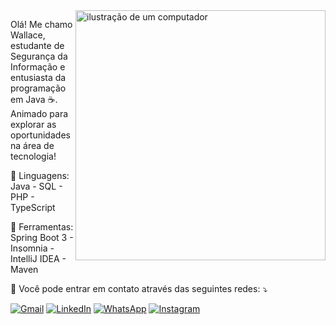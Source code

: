 <img src="https://raw.githubusercontent.com/MicaelliMedeiros/micaellimedeiros/master/image/computer-illustration.png" alt="ilustração de um computador" min-width="400px" max-width="400px" width="400px" align="right">

<p align="left"> 
 Olá! Me chamo Wallace, estudante de Segurança da Informação e entusiasta da programação em Java ☕️. Animado para explorar as oportunidades na área de tecnologia!
</p>

<p align="left">
  📜 Linguagens: Java - SQL - PHP - TypeScript 
</p>

<p align="left">
  💼 Ferramentas: Spring Boot 3 - Insomnia - IntelliJ IDEA - Maven 
</p>

<p align="left">
  💌 Você pode entrar em contato através das seguintes redes: ⤵️
</p>

<p align="left">
  <a href="mailto:wallacepuck@gmail.com" title="Gmail">
  <img src="https://img.shields.io/badge/-Gmail-FF0000?style=flat-square&labelColor=FF0000&logo=gmail&logoColor=white&link=LINK-DO-SEU-GMAIL" alt="Gmail"/></a>
  <a href="https://www.linkedin.com/in/wallace-benites/" title="LinkedIn">
  <img src="https://img.shields.io/badge/-Linkedin-0e76a8?style=flat-square&logo=Linkedin&logoColor=white&link=LINK-DO-SEU-LINKEDIN" alt="LinkedIn"/></a>
  <a href="https://wa.me/qr/KNMGCUS7S4XZK1" title="WhatsApp">
  <img src="https://img.shields.io/badge/-WhatsApp-25d366?style=flat-square&labelColor=25d366&logo=whatsapp&logoColor=white&link=API-DO-SEU-WHATSAPP" alt="WhatsApp"/></a>
  
  <a href="https://www.instagram.com/wallace_benites/" title="Instagram">
  <img src="https://img.shields.io/badge/-Instagram-DF0174?style=flat-square&labelColor=DF0174&logo=instagram&logoColor=white&link=LINK-DO-SEU-INSTAGRAM" alt="Instagram"/></a>
</p>
